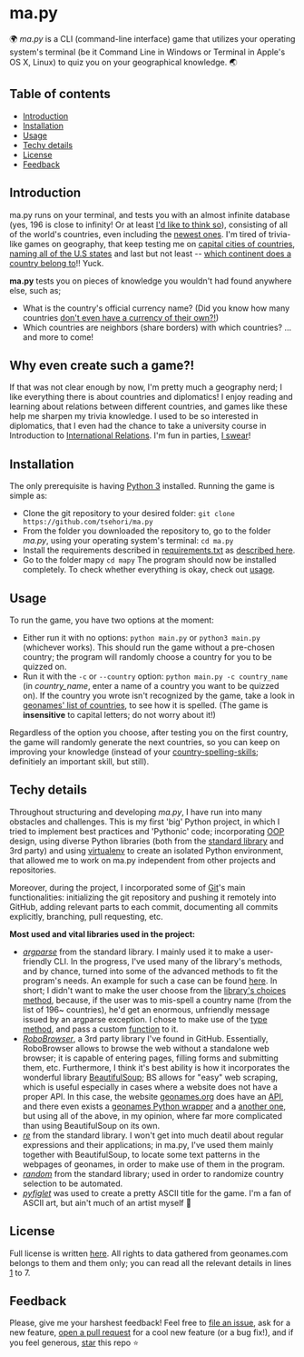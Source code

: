 # ma.py
:earth_africa: *ma.py* is a CLI (command-line interface) game that utilizes your operating system's terminal (be it Command Line in Windows or Terminal in Apple's OS X, Linux) to quiz you on your geographical knowledge. :earth_asia:

## Table of contents
 - [Introduction](#introduction)
 - [Installation](#installation)
 - [Usage](#usage)
 - [Techy details](#techy-details)
 - [License](#license)
 - [Feedback](#feedback)

## Introduction
ma.py runs on your terminal, and tests you with an almost infinite database (yes, 196 is close to infinity! Or at least [I'd like to think so](https://math.stackexchange.com/questions/443099/when-does-it-make-sense-to-say-that-something-is-almost-infinite)), consisting of all of the world's countries, even including the [newest ones](https://www.washingtonpost.com/news/worldviews/wp/2014/09/16/the-9-newest-countries-in-the-world/?noredirect=on&utm_term=.e39e47881d5d).
I'm tired of trivia-like games on geography, that keep testing me on [capital cities of countries](https://www.jetpunk.com/quizzes/name-world-capitals), [naming all of the U.S states](https://www.sporcle.com/games/g/states) and last but not least -- [which continent does a country belong to](https://www.sporcle.com/games/Gneath/100-countries-which-continent-is-that-country-in)!! Yuck.

**ma.py** tests you on pieces of knowledge you wouldn't had found anywhere else, such as;
 - What is the country's official currency name? (Did you know how many countries [don't even have a currency of their own?!](https://qz.com/260980/meet-the-countries-that-dont-use-their-own-currency/))
  - Which countries are neighbors (share borders) with which countries?
  ... and more to come!
  
  ## Why even create such a game?!
  If that was not clear enough by now, I'm pretty much a geography nerd; I like everything there is about countries and diplomatics! I enjoy reading and learning about relations between different countries, and games like these help me sharpen my trivia knowledge. I used to be so interested in diplomatics, that I even had the chance to take a university course in Introduction to [International Relations](https://en.wikipedia.org/wiki/International_relations). I'm fun in parties, [I swear](https://upload.wikimedia.org/wikipedia/commons/8/85/HHGTHG_1979_ICA_Stage_Production_Flyer.jpg)!
  
  ## Installation
  The only prerequisite is having [Python 3](https://www.python.org/downloads/) installed.
  Running the game is simple as:
   - Clone the git repository to your desired folder: `git clone https://github.com/tsehori/ma.py`
   - From the folder you downloaded the repository to, go to the folder *ma.py*, using your operating system's terminal: `cd ma.py`
   - Install the requirements described in [requirements.txt](https://github.com/tsehori/ma.py/blob/master/requirements.txt) as [described here](https://stackoverflow.com/questions/7225900/how-to-install-packages-using-pip-according-to-the-requirements-txt-file-from-a).
   - Go to the folder mapy `cd mapy`
   The program should now be installed completely. To check whether everything is okay, check out [usage](#usage).
   
   ## Usage
   To run the game, you have two options at the moment:
   - Either run it with no options: `python main.py` or `python3 main.py` (whichever works). This should run the game without a pre-chosen country; the program will randomly choose a country for you to be quizzed on.
   - Run it with the `-c` or `--country` option: `python main.py -c country_name` (in *country_name*, enter a name of a country you want to be quizzed on). If the country you wrote isn't recognized by the game, take a look in [geonames' list of countries](https://www.geonames.org/countries/), to see how it is spelled. (The game is **insensitive** to capital letters; do not worry about it!)
   
   Regardless of the option you choose, after testing you on the first country, the game will randomly generate the next countries, so you can keep on improving your knowledge (instead of your [country-spelling-skills](https://en.wikipedia.org/wiki/Djibouti); definitiely an important skill, but still).
   
   ## Techy details
   Throughout structuring and developing *ma.py*, I have run into many obstacles and challenges. This is my first 'big' Python project, in which I tried to implement best practices and 'Pythonic' code; incorporating [OOP](https://en.wikipedia.org/wiki/Object-oriented_programming) design, using diverse Python libraries (both from the [standard library](https://docs.python.org/3/library/) and 3rd party) and using [virtualenv](https://virtualenv.pypa.io/en/stable/) to create an isolated Python environment, that allowed me to work on ma.py independent from other projects and repositories.
   
   Moreover, during the project, I incorporated some of [Git](https://git-scm.com/)'s main functionalities: initializing the git repository and pushing it remotely into GitHub, adding relevant parts to each commit, documenting all commits explicitly, branching, pull requesting, etc.
   
   **Most used and vital libraries used in the project:**
   - [*argparse*](https://docs.python.org/3/library/argparse.html) from the standard library. I mainly used it to make a user-friendly CLI. In the progress, I've used many of the library's methods, and by chance, turned into some of the advanced methods to fit the program's needs.
   An example for such a case can be found [here](https://github.com/tsehori/ma.py/blob/master/mapy/mapy.py#L37). In short; I didn't want to make the user choose from the [library's choices method](https://docs.python.org/3/library/argparse.html#choices), because, if the user was to mis-spell a country name (from the list of 196~ countries), he'd get an enormous, unfriendly message issued by an argparse exception. I chose to make use of the [type method](https://docs.python.org/3/library/argparse.html#type), and pass a custom [function](https://github.com/tsehori/ma.py/blob/master/mapy/config.py#L28) to it.
   - [*RoboBrowser*](https://github.com/jmcarp/robobrowser), a 3rd party library I've found in GitHub. Essentially, RoboBrowser allows to browse the web without a standalone web browser; it is capable of entering pages, filling forms and submitting them, etc. Furthermore, I think it's best ability is how it incorporates the wonderful library [BeautifulSoup](https://www.crummy.com/software/BeautifulSoup/); BS allows for "easy" web scraping, which is useful especially in cases where a website does not have a proper API. In this case, the website [geonames.org](https://www.geonames.org/) does have an [API](http://www.geonames.org/export/web-services.html), and there even exists a [geonames Python wrapper](https://pypi.org/project/geonames/) and a [another one](https://gist.github.com/Markbnj/e1541d15699c4d2d8c98), but using all of the above, in my opinion, where far more complicated than using BeautifulSoup on its own.
   - [*re*](https://docs.python.org/3/howto/regex.html) from the standard library. I won't get into much deatil about regular expressions and their applications; in ma.py, I've used them mainly together with BeautifulSoup, to locate some text patterns in the webpages of geonames, in order to make use of them in the program.
   - [*random*](https://docs.python.org/3/library/random.html) from the standard library; used in order to randomize country selection to be automated.
   - [*pyfiglet*](https://github.com/pwaller/pyfiglet) was used to create a pretty ASCII title for the game. I'm a fan of ASCII art, but ain't much of an artist myself :art:
   
   ## License
   Full license is written [here](https://github.com/tsehori/ma.py/blob/master/LICENSE). All rights to data gathered from geonames.com belongs to them and them only; you can read all the relevant details in lines [1](https://github.com/tsehori/ma.py/blob/master/LICENSE#L1) to 7.
   
   ## Feedback
   Please, give me your harshest feedback! Feel free to [file an issue](https://github.com/tsehori/ma.py/issues/new), ask for a new feature, [open a pull request](https://github.com/tsehori/ma.py/pulls) for a cool new feature (or a bug fix!), and if you feel generous, [star](https://commons.wikimedia.org/wiki/File:Pluto_in_True_Color_-_High-Res.jpg#/media/File:Pluto_in_True_Color_-_High-Res.jpg) this repo :star:
